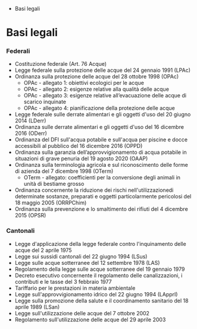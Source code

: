   * Basi legali

#  Basi legali

###  Federali

  * Costituzione federale (Art. 76 Acque)
  * Legge federale sulla protezione delle acque del 24 gennaio 1991 (LPAc)
  * Ordinanza sulla protezione delle acque del 28 ottobre 1998 (OPAc)
    * OPAc - allegato 1: obiettivi ecologici per le acque
    * OPAc - allegato 2: esigenze relative alla qualità delle acque
    * OPAc - allegato 3: esigenze relative all’evacuazione delle acque di scarico inquinate
    * OPAc - allegato 4: pianificazione della protezione delle acque
  * Legge federale sulle derrate alimentari e gli oggetti d'uso del 20 giugno 2014 (LDerr)
  * Ordinanza sulle derrate alimentari e gli oggetti d'uso del 16 dicembre 2016 (ODerr)
  * Ordinanza del DFI sull'acqua potabile e sull'acqua per piscine e docce accessibili al pubblico del 16 dicembre 2016 (OPPD)
  * Ordinanza sulla garanzia dell’approvvigionamento di acqua potabile in situazioni di grave penuria del 19 agosto 2020 (OAAP)
  * Ordinanza sulla terminologia agricola e sul riconoscimento delle forme di azienda del 7 dicembre 1998 (OTerm)
    * OTerm - allegato: coefficienti per la conversione degli animali in unità di bestiame grosso
  * Ordinanza concernente la riduzione dei rischi nell'utilizzazionedi determinate sostanze, preparati e oggetti particolarmente pericolosi del 18 maggio 2005 (ORRPChim)
  * Ordinanza sulla prevenzione e lo smaltimento dei rifiuti del 4 dicembre 2015 (OPSR)

###  Cantonali

  * Legge d'applicazione della legge federale contro l'inquinamento delle acque del 2 aprile 1975
  * Legge sui sussidi cantonali del 22 giugno 1994 (LSus)
  * Legge sulle acque sotterranee del 12 settembre 1978 (LAS)
  * Regolamento della legge sulle acque sotterranee del 19 gennaio 1979
  * Decreto esecutivo concernente il regolamento delle canalizzazioni, i contributi e le tasse del 3 febbraio 1977
  * Tariffario per le prestazioni in materia ambientale
  * Legge sull'approvvigionamento idrico del 22 giugno 1994 (LApprI)
  * Legge sulla promozione della salute e il coordinamento sanitario del 18 aprile 1989 (LSan)
  * Legge sull'utilizzazione delle acque del 7 ottobre 2002
  * Regolamento sull'utilizzazione delle acque del 29 aprile 2003

